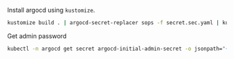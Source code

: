 Install argocd using `kustomize`.

```sh
kustomize build . | argocd-secret-replacer sops -f secret.sec.yaml | kubectl apply -f -
```

Get admin password

```sh
kubectl -n argocd get secret argocd-initial-admin-secret -o jsonpath="{.data.password}" | base64 -d; echo
```
